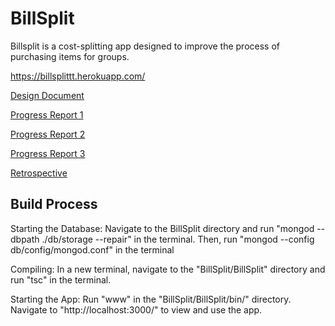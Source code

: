 # BillSplit
Billsplit is a cost-splitting app designed to improve the process of purchasing items for groups.

https://billsplittt.herokuapp.com/

[Design Document](./Documentation/DesignDocument.md)

[Progress Report 1](./Documentation/Progress1.md)

[Progress Report 2](./Documentation/Progress2.md)

[Progress Report 3](./Documentation/Progress3.md)

[Retrospective](./Documentation/retro.md)

## Build Process
Starting the Database:
Navigate to the BillSplit directory and run "mongod --dbpath ./db/storage --repair" in the terminal.
Then, run "mongod --config db/config/mongod.conf" in the terminal

Compiling:
In a new terminal, navigate to the "BillSplit/BillSplit" directory and run "tsc" in the terminal.

Starting the App: 
Run "www" in the "BillSplit/BillSplit/bin/" directory.
Navigate to "http://localhost:3000/" to view and use the app.   
